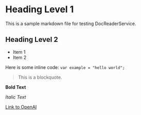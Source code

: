 # Heading Level 1

This is a sample markdown file for testing DocReaderService.

## Heading Level 2

- Item 1
- Item 2

Here is some inline code: `var example = "hello world";`

> This is a blockquote.

**Bold Text**

*Italic Text*

[Link to OpenAI](https://www.openai.com)


